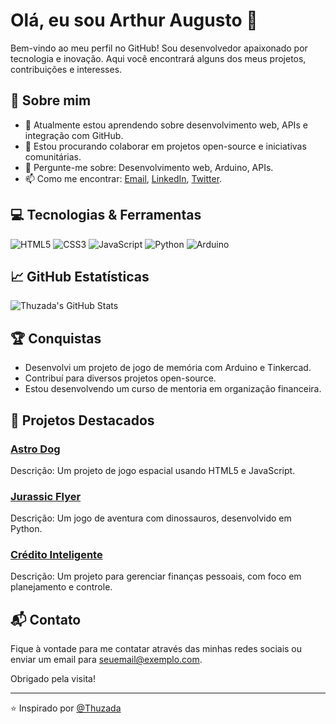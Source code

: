 # Olá, eu sou Arthur Augusto 👋

Bem-vindo ao meu perfil no GitHub! Sou desenvolvedor apaixonado por tecnologia e inovação. Aqui você encontrará alguns dos meus projetos, contribuições e interesses.

## 🚀 Sobre mim

- 🌱 Atualmente estou aprendendo sobre desenvolvimento web, APIs e integração com GitHub.
- 👯 Estou procurando colaborar em projetos open-source e iniciativas comunitárias.
- 💬 Pergunte-me sobre: Desenvolvimento web, Arduino, APIs.
- 📫 Como me encontrar: [Email](mailto:seuemail@exemplo.com), [LinkedIn](https://www.linkedin.com/in/seulinkedin), [Twitter](https://twitter.com/seutwitter).

## 💻 Tecnologias & Ferramentas

![HTML5](https://img.shields.io/badge/-HTML5-E34F26?style=flat-square&logo=html5&logoColor=white)
![CSS3](https://img.shields.io/badge/-CSS3-1572B6?style=flat-square&logo=css3)
![JavaScript](https://img.shields.io/badge/-JavaScript-F7DF1E?style=flat-square&logo=javascript&logoColor=black)
![Python](https://img.shields.io/badge/-Python-3776AB?style=flat-square&logo=python&logoColor=white)
![Arduino](https://img.shields.io/badge/-Arduino-00979D?style=flat-square&logo=arduino&logoColor=white)

## 📈 GitHub Estatísticas

![Thuzada's GitHub Stats](https://github-readme-stats.vercel.app/api?username=thuzada&show_icons=true&theme=radical)

## 🏆 Conquistas

- Desenvolvi um projeto de jogo de memória com Arduino e Tinkercad.
- Contribuí para diversos projetos open-source.
- Estou desenvolvendo um curso de mentoria em organização financeira.

## 📂 Projetos Destacados

### [Astro Dog](https://github.com/thuzada/Astro-Dog)
Descrição: Um projeto de jogo espacial usando HTML5 e JavaScript.

### [Jurassic Flyer](https://github.com/thuzada/Jurassic-Flyer)
Descrição: Um jogo de aventura com dinossauros, desenvolvido em Python.

### [Crédito Inteligente](https://github.com/thuzada/credito-inteligente)
Descrição: Um projeto para gerenciar finanças pessoais, com foco em planejamento e controle.

## 📬 Contato

Fique à vontade para me contatar através das minhas redes sociais ou enviar um email para [seuemail@exemplo.com](mailto:seuemail@exemplo.com).

Obrigado pela visita!

---

⭐️ Inspirado por [@Thuzada](https://github.com/thuzada)
